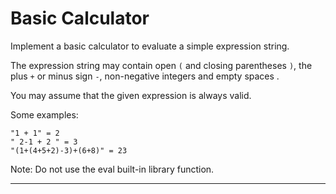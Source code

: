 # Basic Calculator


Implement a basic calculator to evaluate a simple expression string.

The expression string may contain open ```(``` and closing parentheses ```)```, the plus ```+``` or minus sign ```-```, non-negative integers and empty spaces .

You may assume that the given expression is always valid.

Some examples:
```
"1 + 1" = 2
" 2-1 + 2 " = 3
"(1+(4+5+2)-3)+(6+8)" = 23
```
Note: Do not use the eval built-in library function.



---


